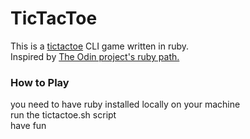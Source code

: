 # TicTacToe

This is a [tictactoe](https://en.wikipedia.org/wiki/Tic-tac-toe) CLI game written in ruby.  
Inspired by [The Odin project's ruby path.](https://www.theodinproject.com/lessons/ruby-tic-tac-toe)  
### How to Play
you need to have ruby installed locally on your machine  
run the tictactoe.sh script  
have fun  
